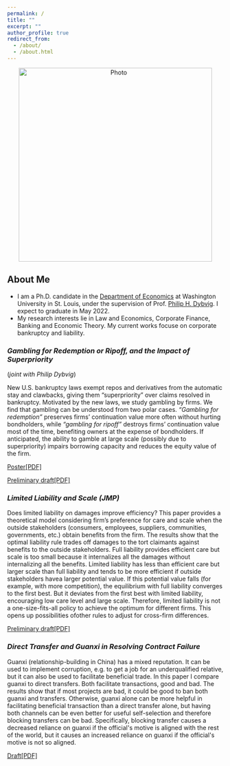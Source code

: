 ```yaml
---
permalink: /
title: ""
excerpt: ""
author_profile: true
redirect_from: 
  - /about/
  - /about.html
---
```


<p align="center">
  <img src="https://xinyuhou94.github.io/images/XinyuHou.jpg?raw=true" alt="Photo" style="width: 450px;"/> 
</p>

## About Me ##
* I am a Ph.D. candidate in the [Department of Economics](https://economics.wustl.edu/) at Washington University in St. Louis, under the supervision of Prof. [Philip H. Dybvig](https://dybfin.wustl.edu/). I expect to graduate in May 2022.
* My research interests lie in Law and Economics, Corporate Finance, Banking and Economic Theory. My current works focuse on corporate bankruptcy and liability.


### _Gambling for Redemption or Ripoff, and the Impact of Superpriority_
(_joint with Philip Dybvig_)

New U.S. bankruptcy laws exempt repos and derivatives from the automatic stay and clawbacks, giving them “superpriority” over claims resolved in bankruptcy. Motivated by the new laws, we study gambling by firms. We find that gambling can be understood from two polar cases. _“Gambling for redemption”_ preserves firms’ continuation value more often without hurting bondholders, while _“gambling for ripoff”_ destroys firms’ continuation value most of the time, benefiting owners at the expense of bondholders. If anticipated, the ability to gamble at large scale (possibly due to superpriority) impairs borrowing capacity and reduces the equity value of the firm.

[Poster[PDF]](http://xinyuhou94.github.io/files/GRRsp_poster.pdf)
<!-- <embed src="http://xinyuhou94.github.io/files/GRRsp_poster.pdf" width="650" height="1800" type='application/pdf'> -->
[Preliminary draft[PDF]](http://xinyuhou94.github.io/files/GRRsp211115.pdf)
<!-- <embed src="http://xinyuhou94.github.io/files/GRRsp211115.pdf" width="650" height="1800" type='application/pdf'> -->


###  _Limited Liability and Scale (JMP)_

Does limited liability on damages improve efficiency?  This paper provides a theoretical model considering firm’s preference for care and scale when the outside stakeholders (consumers, employees, suppliers, communities, governments, etc.) obtain benefits from the firm. The results show that the optimal liability rule trades off damages to the tort claimants against benefits to the outside stakeholders. Full liability provides efficient care but scale is too small because it internalizes all the damages without internalizing all the benefits.  Limited liability has less than efficient care but larger scale than full liability and tends to be more efficient if outside stakeholders havea larger potential value. If this potential value falls (for example, with more competition), the equilibrium with full liability converges to the first best. But it deviates from the first best with limited liability, encouraging low care level and large scale.  Therefore, limited liability is not a one-size-fits-all policy to achieve the optimum for different firms. This opens up possibilities ofother rules to adjust for cross-firm differences.

[Preliminary draft[PDF]](http://xinyuhou94.github.io/files/Liability211115.pdf)
<!-- <embed src="http://xinyuhou94.github.io/files/Liability211115.pdf" width="650" height="1800" type='application/pdf'> -->


### _Direct Transfer and Guanxi in Resolving Contract Failure_

Guanxi (relationship-building in China) has a mixed reputation. It can be used to implement corruption, e.g. to get a job for an underqualified relative, but it can also be used to facilitate beneficial trade. In this paper I compare guanxi to direct transfers. Both facilitate transactions, good and bad. The results show that if most projects are bad, it could be good to ban both guanxi and transfers. Otherwise, guanxi alone can be more helpful in facilitating beneficial transaction than a direct transfer alone, but having both channels can be even better for useful self-selection and therefore blocking transfers can be bad. Specifically, blocking transfer causes a decreased reliance on guanxi if the official's motive is aligned with the rest of the world, but it causes an increased reliance on guanxi if the official's motive is not so aligned.

[Draft[PDF]](http://xinyuhou94.github.io/files/GuanxiTransfer_20201006.pdf)
<!-- <embed src="http://xinyuhou94.github.io/files/GuanxiTransfer_20201006.pdf" width="650" height="1800" type='application/pdf'> -->

